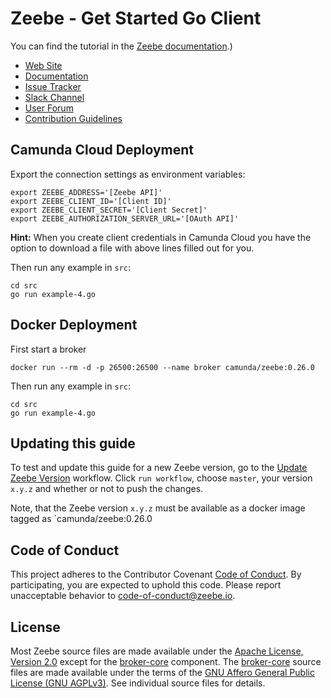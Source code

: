 # Zeebe - Get Started Go Client

You can find the tutorial in the [Zeebe documentation](https://docs.camunda.io/docs/product-manuals/clients/go-client/get-started).)

* [Web Site](https://zeebe.io)
* [Documentation](https://docs.camunda.io/)
* [Issue Tracker](https://github.com/zeebe-io/zeebe/issues)
* [Slack Channel](https://zeebe-slackin.herokuapp.com/)
* [User Forum](https://forum.zeebe.io)
* [Contribution Guidelines](/CONTRIBUTING.md)

## Camunda Cloud Deployment
Export the connection settings as environment variables:

```
export ZEEBE_ADDRESS='[Zeebe API]'
export ZEEBE_CLIENT_ID='[Client ID]'
export ZEEBE_CLIENT_SECRET='[Client Secret]'
export ZEEBE_AUTHORIZATION_SERVER_URL='[OAuth API]'
```

**Hint:** When you create client credentials in Camunda Cloud you have the option to download a file with above lines filled out for you.

Then run any example in `src`:

```shell
cd src
go run example-4.go
```


## Docker Deployment
First start a broker

```shell
docker run --rm -d -p 26500:26500 --name broker camunda/zeebe:0.26.0
```

Then run any example in `src`:

```shell
cd src
go run example-4.go
```


## Updating this guide

To test and update this guide for a new Zeebe version, go to the [Update Zeebe
Version](https://github.com/zeebe-io/zeebe-get-started-go-client/actions?query=workflow%3A%22Update+the+Zeebe+version%22)
workflow. Click `run workflow`, choose `master`, your version `x.y.z` and
whether or not to push the changes.

Note, that the Zeebe version `x.y.z` must be available as a docker image tagged
as `camunda/zeebe:0.26.0

## Code of Conduct

This project adheres to the Contributor Covenant [Code of
Conduct](/CODE_OF_CONDUCT.md). By participating, you are expected to uphold
this code. Please report unacceptable behavior to code-of-conduct@zeebe.io.

## License

Most Zeebe source files are made available under the [Apache License, Version
2.0](/LICENSE) except for the [broker-core][] component. The [broker-core][]
source files are made available under the terms of the [GNU Affero General
Public License (GNU AGPLv3)][agpl]. See individual source files for
details.

[broker-core]: https://github.com/zeebe-io/zeebe/tree/master/broker-core
[agpl]: https://github.com/zeebe-io/zeebe/blob/master/GNU-AGPL-3.0
